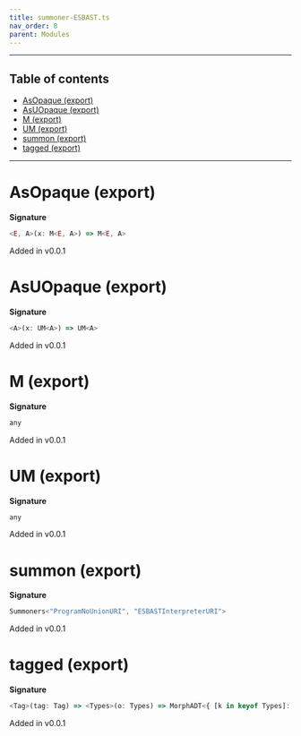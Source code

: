 ```yaml
---
title: summoner-ESBAST.ts
nav_order: 8
parent: Modules
---
```


---

<h2 class="text-delta">Table of contents</h2>

- [AsOpaque (export)](#asopaque-export)
- [AsUOpaque (export)](#asuopaque-export)
- [M (export)](#m-export)
- [UM (export)](#um-export)
- [summon (export)](#summon-export)
- [tagged (export)](#tagged-export)

---

# AsOpaque (export)

**Signature**

```ts
<E, A>(x: M<E, A>) => M<E, A>
```

Added in v0.0.1

# AsUOpaque (export)

**Signature**

```ts
<A>(x: UM<A>) => UM<A>
```

Added in v0.0.1

# M (export)

**Signature**

```ts
any
```

Added in v0.0.1

# UM (export)

**Signature**

```ts
any
```

Added in v0.0.1

# summon (export)

**Signature**

```ts
Summoners<"ProgramNoUnionURI", "ESBASTInterpreterURI">
```

Added in v0.0.1

# tagged (export)

**Signature**

```ts
<Tag>(tag: Tag) => <Types>(o: Types) => MorphADT<{ [k in keyof Types]: Types[k] extends InhabitedTypes<infer E, infer A> ? [E, A] : never; }, Tag, "ProgramNoUnionURI", "ESBASTInterpreterURI">
```

Added in v0.0.1
